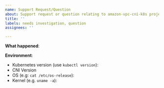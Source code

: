 ```yaml
---
name: Support Request/Question
about: Support request or question relating to amazon-vpc-cni-k8s project.
title: ''
labels: needs investigation, question
assignees: ''

---
```


<!--
For urgent operational issues, please contact AWS Support directly at https://aws.amazon.com/premiumsupport/

If you think you have found a potential security issue, please do not post it as an issue. Instead, follow the instructions at https://aws.amazon.com/security/vulnerability-reporting/ or email AWS Security directly at aws-security@amazon.com
-->

**What happened**:

<!--
If you're looking for help, check the [troubleshooting guide](https://github.com/aws/amazon-vpc-cni-k8s/blob/master/docs/troubleshooting.md)

If you're unable to find the answers and would like to create an issue, upload the logs by running [CNI Log Collection tool](https://docs.aws.amazon.com/eks/latest/userguide/troubleshooting.html#troubleshoot-cni) and email the log archive to k8s-awscni-triage@amazon.com
-->

**Environment**:
- Kubernetes version (use `kubectl version`):
- CNI Version
- OS (e.g: `cat /etc/os-release`):
- Kernel (e.g. `uname -a`):
